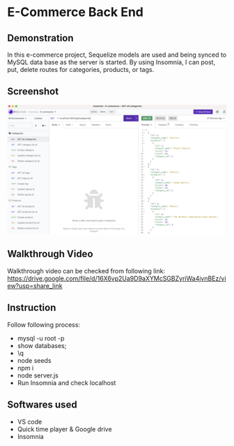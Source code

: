 # E-Commerce Back End

## Demonstration
In this e-commerce project, Sequelize models are used and being synced to MySQL data base as the server is started. By using Insomnia, I can post, put, delete routes for categories, products, or tags. 

## Screenshot
<img src="public/screenshot.png">

## Walkthrough Video
Walkthrough video can be checked from following link: https://drive.google.com/file/d/16X6vp2Ua9D9aXYMcSGBZyriWa4jvnBEz/view?usp=share_link

## Instruction
Follow following process:
* mysql -u root -p
* show databases;
* \q
* node seeds
* npm i
* node server.js
* Run Insomnia and check localhost

## Softwares used
* VS code
* Quick time player & Google drive
* Insomnia
